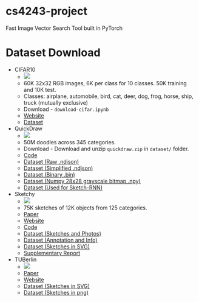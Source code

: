 # cs4243-project
Fast Image Vector Search Tool built in PyTorch

# Dataset Download
- CIFAR10
    - ![](https://www.cs.toronto.edu/~kriz/cifar-10-sample/deer4.png)
    - 60K 32x32 RGB images, 6K per class for 10 classes. 50K training and 10K test.
    - Classes: airplane, automobile, bird, cat, deer, dog, frog, horse, ship, truck (mutually exclusive)
    - Download - `download-cifar.ipynb`
    - [Website](https://www.cs.toronto.edu/~kriz/cifar.html)
    - [Dataset](https://www.cs.toronto.edu/~kriz/cifar-10-python.tar.gz)
- QuickDraw
    - ![](https://github.com/googlecreativelab/quickdraw-dataset/blob/master/preview.jpg)
    - 50M doodles across 345 categories.
    - Download - Download and unzip `quickdraw.zip` in `dataset/` folder.
    - [Code](https://github.com/googlecreativelab/quickdraw-dataset)
    - [Dataset (Raw .ndjson)](https://console.cloud.google.com/storage/browser/quickdraw_dataset/full/raw)
    - [Dataset (Simplified .ndjson)](https://console.cloud.google.com/storage/browser/quickdraw_dataset/full/simplified)
    - [Dataset (Binary .bin)](https://console.cloud.google.com/storage/browser/quickdraw_dataset/full/binary)
    - [Dataset (Numpy 28x28 grayscale bitmap .npy)](https://console.cloud.google.com/storage/browser/quickdraw_dataset/full/numpy_bitmap)
    - [Dataset (Used for Sketch-RNN)](https://console.cloud.google.com/storage/browser/quickdraw_dataset/sketchrnn)
- Sketchy
    - ![](https://sketchy.eye.gatech.edu/img/paper_figure.png)
    - 75K sketches of 12K objects from 125 categories.
    - [Paper](https://sketchy.eye.gatech.edu/paper.pdf)
    - [Website](https://sketchy.eye.gatech.edu/)
    - [Code](https://github.com/CDOTAD/SketchyDatabase)
    - [Dataset (Sketches and Photos)](https://tinyurl.com/v2dj69y9)
    - [Dataset (Annotation and Info)](https://tinyurl.com/yxv6s8dv)
    - [Dataset (Sketches in SVG)](https://tinyurl.com/yt7y9tz4)
    - [Supplementary Report](https://sketchy.eye.gatech.edu/supp.pdf)
- TUBerlin
    - ![](http://cybertron.cg.tu-berlin.de/eitz/projects/classifysketch/teaser_siggraph.jpg)
    - [Paper](http://cybertron.cg.tu-berlin.de/eitz/pdf/2012_siggraph_classifysketch.pdf)
    - [Website](http://cybertron.cg.tu-berlin.de/eitz/projects/classifysketch/)
    - [Dataset (Sketches in SVG)](http://cybertron.cg.tu-berlin.de/eitz/projects/classifysketch/sketches_svg.zip)
    - [Dataset (Sketches in png)](http://cybertron.cg.tu-berlin.de/eitz/projects/classifysketch/sketches_png.zip)